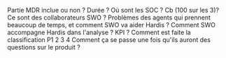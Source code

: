 
Partie MDR inclue ou non ?
Durée ?
Où sont les SOC ? Cb (100 sur les 3)? Ce sont des collaborateurs SWO ?
Problèmes des agents qui prennent beaucoup de temps, et comment SWO va aider Hardis ?
Comment SWO accompagne Hardis dans l'analyse ? KPI ?
Comment est faite la classification P1 2 3 4 
Comment ça se passe une fois qu'ils auront des questions sur le produit ?